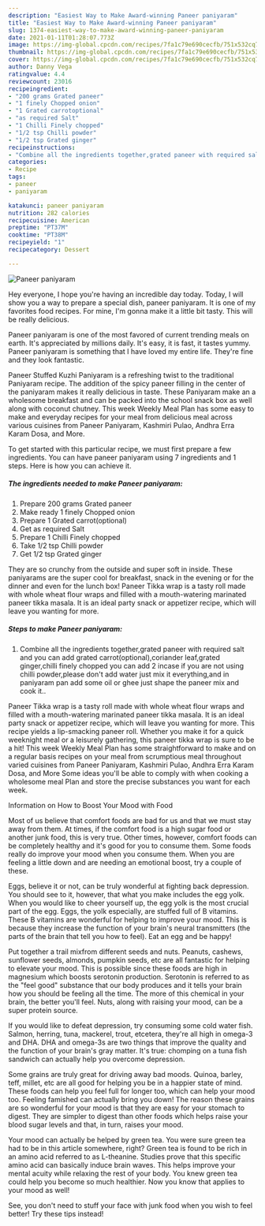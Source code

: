 ```yaml
---
description: "Easiest Way to Make Award-winning Paneer paniyaram"
title: "Easiest Way to Make Award-winning Paneer paniyaram"
slug: 1374-easiest-way-to-make-award-winning-paneer-paniyaram
date: 2021-01-11T01:28:07.773Z
image: https://img-global.cpcdn.com/recipes/7fa1c79e690cecfb/751x532cq70/paneer-paniyaram-recipe-main-photo.jpg
thumbnail: https://img-global.cpcdn.com/recipes/7fa1c79e690cecfb/751x532cq70/paneer-paniyaram-recipe-main-photo.jpg
cover: https://img-global.cpcdn.com/recipes/7fa1c79e690cecfb/751x532cq70/paneer-paniyaram-recipe-main-photo.jpg
author: Danny Vega
ratingvalue: 4.4
reviewcount: 23016
recipeingredient:
- "200 grams Grated paneer"
- "1 finely Chopped onion"
- "1 Grated carrotoptional"
- "as required Salt"
- "1 Chilli Finely chopped"
- "1/2 tsp Chilli powder"
- "1/2 tsp Grated ginger"
recipeinstructions:
- "Combine all the ingredients together,grated paneer with required salt and you can add grated carrot(optional),coriander leaf,grated ginger,chilli finely chopped you can add 2 incase if you are not using chilli powder,please don&#39;t add water just mix it everything,and in paniyaram pan add some oil or ghee just shape the paneer mix and cook it.."
categories:
- Recipe
tags:
- paneer
- paniyaram

katakunci: paneer paniyaram 
nutrition: 282 calories
recipecuisine: American
preptime: "PT37M"
cooktime: "PT38M"
recipeyield: "1"
recipecategory: Dessert

---
```



![Paneer paniyaram](https://img-global.cpcdn.com/recipes/7fa1c79e690cecfb/751x532cq70/paneer-paniyaram-recipe-main-photo.jpg)

Hey everyone, I hope you're having an incredible day today. Today, I will show you a way to prepare a special dish, paneer paniyaram. It is one of my favorites food recipes. For mine, I'm gonna make it a little bit tasty. This will be really delicious.

Paneer paniyaram is one of the most favored of current trending meals on earth. It's appreciated by millions daily. It's easy, it is fast, it tastes yummy. Paneer paniyaram is something that I have loved my entire life. They're fine and they look fantastic.

Paneer Stuffed Kuzhi Paniyaram is a refreshing twist to the traditional Paniyaram recipe. The addition of the spicy paneer filling in the center of the paniyaram makes it really delicious in taste. These Paniyaram make an a wholesome breakfast and can be packed into the school snack box as well along with coconut chutney. This week Weekly Meal Plan has some easy to make and everyday recipes for your meal from delicious meal across various cuisines from Paneer Paniyaram, Kashmiri Pulao, Andhra Erra Karam Dosa, and More.


To get started with this particular recipe, we must first prepare a few ingredients. You can have paneer paniyaram using 7 ingredients and 1 steps. Here is how you can achieve it.

<!--inarticleads1-->

##### The ingredients needed to make Paneer paniyaram:

1. Prepare 200 grams Grated paneer
1. Make ready 1 finely Chopped onion
1. Prepare 1 Grated carrot(optional)
1. Get as required Salt
1. Prepare 1 Chilli Finely chopped
1. Take 1/2 tsp Chilli powder
1. Get 1/2 tsp Grated ginger


They are so crunchy from the outside and super soft in inside. These paniyarams are the super cool for breakfast, snack in the evening or for the dinner and even for the lunch box! Paneer Tikka wrap is a tasty roll made with whole wheat flour wraps and filled with a mouth-watering marinated paneer tikka masala. It is an ideal party snack or appetizer recipe, which will leave you wanting for more. 

<!--inarticleads2-->

##### Steps to make Paneer paniyaram:

1. Combine all the ingredients together,grated paneer with required salt and you can add grated carrot(optional),coriander leaf,grated ginger,chilli finely chopped you can add 2 incase if you are not using chilli powder,please don&#39;t add water just mix it everything,and in paniyaram pan add some oil or ghee just shape the paneer mix and cook it..


Paneer Tikka wrap is a tasty roll made with whole wheat flour wraps and filled with a mouth-watering marinated paneer tikka masala. It is an ideal party snack or appetizer recipe, which will leave you wanting for more. This recipe yields a lip-smacking paneer roll. Whether you make it for a quick weeknight meal or a leisurely gathering, this paneer tikka wrap is sure to be a hit! This week Weekly Meal Plan has some straightforward to make and on a regular basis recipes on your meal from scrumptious meal throughout varied cuisines from Paneer Paniyaram, Kashmiri Pulao, Andhra Erra Karam Dosa, and More Some ideas you&#39;ll be able to comply with when cooking a wholesome meal Plan and store the precise substances you want for each week. 

Information on How to Boost Your Mood with Food


Most of us believe that comfort foods are bad for us and that we must stay away from them. At times, if the comfort food is a high sugar food or another junk food, this is very true. Other times, however, comfort foods can be completely healthy and it's good for you to consume them. Some foods really do improve your mood when you consume them. When you are feeling a little down and are needing an emotional boost, try a couple of these.

Eggs, believe it or not, can be truly wonderful at fighting back depression. You should see to it, however, that what you make includes the egg yolk. When you would like to cheer yourself up, the egg yolk is the most crucial part of the egg. Eggs, the yolk especially, are stuffed full of B vitamins. These B vitamins are wonderful for helping to improve your mood. This is because they increase the function of your brain's neural transmitters (the parts of the brain that tell you how to feel). Eat an egg and be happy!

Put together a trail mixfrom different seeds and nuts. Peanuts, cashews, sunflower seeds, almonds, pumpkin seeds, etc are all fantastic for helping to elevate your mood. This is possible since these foods are high in magnesium which boosts serotonin production. Serotonin is referred to as the "feel good" substance that our body produces and it tells your brain how you should be feeling all the time. The more of this chemical in your brain, the better you'll feel. Nuts, along with raising your mood, can be a super protein source.

If you would like to defeat depression, try consuming some cold water fish. Salmon, herring, tuna, mackerel, trout, etcetera, they're all high in omega-3 and DHA. DHA and omega-3s are two things that improve the quality and the function of your brain's gray matter. It's true: chomping on a tuna fish sandwich can actually help you overcome depression. 

Some grains are truly great for driving away bad moods. Quinoa, barley, teff, millet, etc are all good for helping you be in a happier state of mind. These foods can help you feel full for longer too, which can help your mood too. Feeling famished can actually bring you down! The reason these grains are so wonderful for your mood is that they are easy for your stomach to digest. They are simpler to digest than other foods which helps raise your blood sugar levels and that, in turn, raises your mood.

Your mood can actually be helped by green tea. You were sure green tea had to be in this article somewhere, right? Green tea is found to be rich in an amino acid referred to as L-theanine. Studies prove that this specific amino acid can basically induce brain waves. This helps improve your mental acuity while relaxing the rest of your body. You knew green tea could help you become so much healthier. Now you know that applies to your mood as well!

See, you don't need to stuff your face with junk food when you wish to feel better! Try  these tips  instead!

